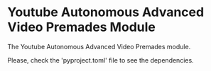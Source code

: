 # Youtube Autonomous Advanced Video Premades Module

The Youtube Autonomous Advanced Video Premades module.

Please, check the 'pyproject.toml' file to see the dependencies.
